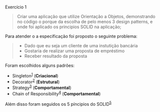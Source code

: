 Exercício 1

> Criar uma aplicação que utilize Orientação a Objetos, demonstrando no código o porque da escolha de pelo menos 3 design patterns, e onde foi aplicado os principios SOLID na aplicação;

Para atender o a especificação foi proposto o seguinte problema:

> * Dado que eu seja um cliente de uma instutição bancária
> * Gostaria de realizar uma proposta de empréstimo
> * Receber resultado da proposta

Foram escolhidos alguns padrões:

* Singleton<sup>[1][Singleton]</sup> (**Criacional**)
* Decorator<sup>[2][Decorator]</sup> (**Estrutural**)
* Strategy<sup>[3][Strategy]</sup> (**Comportamental**)
* Chain of Responsibility<sup>[4][ChainOfResponsibility]</sup> (**Comportamental**)

Além disso foram seguidos os 5 píncipios do SOLID<sup>[5][SOLID]</sup>

[ChainOfResponsibility]: http://www.dofactory.com/net/chain-of-responsibility-design-pattern
[Decorator]: http://www.dofactory.com/net/decorator-design-pattern
[Singleton]: http://www.dofactory.com/net/singleton-design-pattern
[Strategy]: https://www.dofactory.com/net/strategy-design-pattern
[SOLID]: https://en.wikipedia.org/wiki/SOLID
